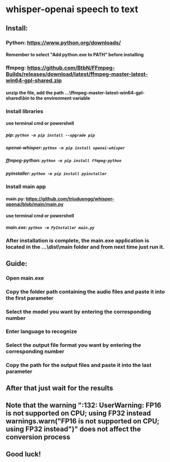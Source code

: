 # whisper-openai speech to text
## Install:
### Python: https://www.python.org/downloads/
#### Remember to select "Add python.exe to PATH" before installing
### ffmpeg: https://github.com/BtbN/FFmpeg-Builds/releases/download/latest/ffmpeg-master-latest-win64-gpl-shared.zip
#### unzip the file, add the path ...\ffmpeg-master-latest-win64-gpl-shared\bin to the environment variable
### Install libraries
#### use terminal cmd or powershell
##### pip: `python -m pip install --upgrade pip`
##### openai-whisper: `python -m pip install openai-whisper`
##### ffmpeg-python: `python -m pip install ffmpeg-python`
##### pyinstaller: `python -m pip install pyinstaller`
### Install main app
#### main.py: https://github.com/triuduongg/whisper-openai/blob/main/main.py
#### use terminal cmd or powershell
##### main.exe: `python -m PyInstaller main.py`
### After installation is complete, the main.exe application is located in the ...\dist\main folder and from next time just run it.
## Guide:
### Open main.exe
### Copy the folder path containing the audio files and paste it into the first parameter
### Select the model you want by entering the corresponding number
### Enter language to recognize
### Select the output file format you want by entering the corresponding number
### Copy the path for the output files and paste it into the last parameter
## After that just wait for the results
## Note that the warning ":132: UserWarning: FP16 is not supported on CPU; using FP32 instead warnings.warn("FP16 is not supported on CPU; using FP32 instead")" does not affect the conversion process
## Good luck!




